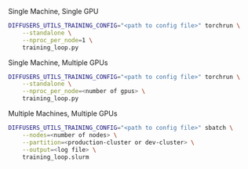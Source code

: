 Single Machine, Single GPU

```sh
DIFFUSERS_UTILS_TRAINING_CONFIG="<path to config file>" torchrun \
    --standalone \
    --nproc_per_node=1 \
    training_loop.py
```

Single Machine, Multiple GPUs

```sh
DIFFUSERS_UTILS_TRAINING_CONFIG="<path to config file>" torchrun \
    --standalone \
    --nproc_per_node=<number of gpus> \
    training_loop.py
```

Multiple Machines, Multiple GPUs

```sh
DIFFUSERS_UTILS_TRAINING_CONFIG="<path to config file>" sbatch \
    --nodes=<number of nodes> \
    --partition=<production-cluster or dev-cluster> \
    --output=<log file> \
    training_loop.slurm
```
